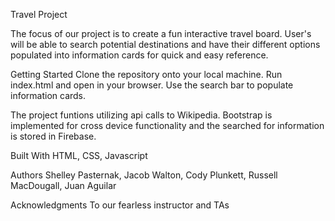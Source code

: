 Travel Project

The focus of our project is to create a fun interactive travel board. User's will be able to search potential destinations and have their different options populated into information cards for quick and easy reference.

Getting Started
Clone the repository onto your local machine. Run index.html and open in your browser. Use the search bar to populate information cards.

The project funtions utilizing api calls to Wikipedia. Bootstrap is implemented for cross device functionality and the searched for information is stored in Firebase.

Built With
HTML,
CSS,
Javascript

Authors
Shelley Pasternak,
Jacob Walton,
Cody Plunkett,
Russell MacDougall,
Juan Aguilar

Acknowledgments
To our fearless instructor and TAs
